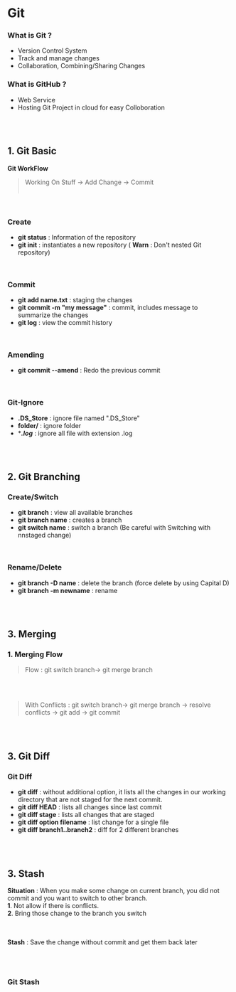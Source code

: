 
# Git
### What is Git ?

 - Version Control System <br/>
 - Track and manage changes <br/>
 - Collaboration, Combining/Sharing Changes<br/>

### What is GitHub ?

 - Web Service<br/>
 - Hosting Git Project in cloud for easy Colloboration<br/>


<br/><br/>
## 1. Git Basic
**Git WorkFlow**
>Working On Stuff -> Add Change -> Commit<br/><br/>

<br/>

### Create 
 - **git status** : Information of the repository<br/>
 - **git init** : instantiates a new repository ( **Warn** : Don't nested Git repository)<br/>
 <br/>

### Commit

 - **git add name.txt** : staging the changes
 - **git commit -m "my message"** : commit, includes message to summarize the changes
 - **git log** : view the commit history
 <br/>

### Amending
 - **git commit --amend** : Redo the previous commit

 <br/>
 
### Git-Ignore

 - **.DS_Store** : ignore file named ".DS_Store"
 - **folder/** : ignore folder
 - ****.log*** : ignore all file with extension .log


<br/><br/>
## 2. Git Branching

### Create/Switch
 - **git branch** : view all available branches
 -   **git branch name** : creates a branch
-   **git switch name** : switch a branch (Be careful with Switching with nnstaged change)

 <br/>

### Rename/Delete

 - **git branch -D name** : delete the branch (force delete by using Capital D)
 - **git branch -m newname** : rename
 
<br/><br/>
## 3. Merging

### 1. Merging Flow

>Flow : 
>git switch branch-> git merge branch

<br/><br/>

>With Conflicts : 
>git switch branch-> git merge branch -> resolve conflicts -> git add -> git commit

<br/><br/>
## 3. Git Diff

### Git Diff
 - **git diff** : without additional option, it lists all the changes in our working directory that are not staged for the next commit. 
 - **git diff HEAD** : lists all changes since last commit
- **git diff stage** : lists all changes that are staged
- **git diff option filename** : list change for a single file
- **git diff branch1..branch2** : diff for 2 different branches



<br/><br/>
## 3. Stash
**Situation** : When you make some change on current branch, you did not commit and you want to switch to other branch. <br/>
**1**. Not allow if there is conflicts. <br/>
**2**. Bring those change to the branch you switch<br/>

<br/><br/>
**Stash** : Save the change without commit and get them back later

<br/><br/>
### Git Stash
	
